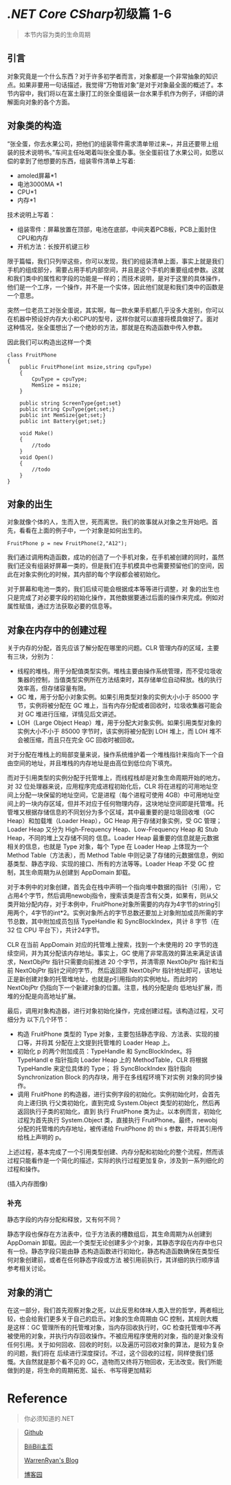 # *.NET Core CSharp*初级篇 1-6
> 本节内容为类的生命周期
## 引言
对象究竟是一个什么东西？对于许多初学者而言，对象都是一个非常抽象的知识点。如果非要用一句话描述，我觉得“万物皆对象”是对于对象最全面的概述了。本节内容中，我们将以在富土康打工的张全蛋组装一台水果手机作为例子，详细的讲解面向对象的各个方面。

## 对象类的构造
“张全蛋，你去水果公司，把他们的组装零件需求清单带过来~，并且还要带上组装的技术说明书。”车间主任吆喝着叫张全蛋办事。张全蛋前往了水果公司，如愿以偿的拿到了他想要的东西，组装零件清单上写着:
 - amoled屏幕*1
 - 电池3000MA *1
 - CPU*1
 - 内存*1

技术说明上写着：
- 组装零件：屏幕放置在顶部，电池在底部，中间夹着PCB板，PCB上面封住CPU和内存
- 开机方法：长按开机键三秒

限于篇幅，我们只列举这些，你可以发现，我们的组装清单上面，事实上就是我们手机的组成部分，需要占用手机内部空间，并且是这个手机的重要组成参数。这就和我们类中的属性和字段的功能是一样的；而技术说明，是对于这里的具体操作，他们是一个工序，一个操作，并不是一个实体，因此他们就是和我们类中的函数是一个意思。

突然一位老员工对张全蛋说，其实啊，每一款水果手机都几乎没多大差别，你可以在机器中预设好内存大小和CPU的型号，这样你就可以直接将模具做好了。面对这种情况，张全蛋想出了一个绝妙的方法，那就是在构造函数中传入参数。

因此我们可以构造出这样一个类
``` CSharp
class FruitPhone
{
    public FruitPhone(int msize,string cpuType)
    {
        CpuType = cpuType;
        MemSize = msize;
    }

    public string ScreenType{get;set}
    public string CpuType{get;set;} 
    public int MemSize{get;set;}
    public int Battery{get;set;}

    void Make()
    {
        //todo
    }
    void Open()
    {
        //todo
    }
}
```

## 对象的出生
对象就像个体的人，生而入世，死而离世。我们的故事就从对象之生开始吧。首先，看看在上面的例子中，一个对象是如何出生的。
``` CSharp
FruitPhone p = new FruitPhone(2,"A12");
```
我们通过调用构造函数，成功的创造了一个手机对象，在手机被创建的同时，虽然我们还没有组装好屏幕一类的，但是我们在手机模具中也需要预留他们的空间，因此在对象实例化的时候，其内部的每个字段都会被初始化。

对于屏幕和电池一类的，我们后续可能会根据成本等等进行调整，对
象的出生也只是完成了对必要字段的初始化操作，其他数据要通过后面的操作来完成。例如对属性赋值，通过方法获取必要的信息等。

## 对象在内存中的创建过程
关于内存的分配，首先应该了解分配在哪里的问题。CLR 管理内存的区域，主要有三块，分别为：
- 线程的堆栈，用于分配值类型实例。堆栈主要由操作系统管理，而不受垃圾收集器的控制，当值类型实例所在方法结束时，其存储单位自动释放。栈的执行效率高，但存储容量有限。
- GC 堆，用于分配小对象实例。如果引用类型对象的实例大小小于 85000 字节，实例将被分配在 GC 堆上，当有内存分配或者回收时，垃圾收集器可能会对 GC 堆进行压缩，详情见后文讲述。
- LOH（Large Object Heap）堆，用于分配大对象实例。如果引用类型对象的实例大小不小于 85000 字节时，该实例将被分配到 LOH 堆上，而 LOH 堆不会被压缩，而且只在完全 GC 回收时被回收。

对于分配在堆栈上的局部变量来说，操作系统维护着一个堆栈指针来指向下一个自由空间的地址，并且堆栈的内存地址是由高位到低位向下填充。

而对于引用类型的实例分配于托管堆上，而线程栈却是对象生命周期开始的地方。对 32 位处理器来说，应用程序完成进程初始化后，CLR 将在进程的可用地址空间上分配一块保留的地址空间，它是进程（每个进程可使用 4GB）中可用地址空间上的一块内存区域，但并不对应于任何物理内存，这块地址空间即是托管堆。托管堆又根据存储信息的不同划分为多个区域，其中最重要的是垃圾回收堆（GC Heap）和加载堆（Loader Heap），GC Heap 用于存储对象实例，受 GC 管理；Loader Heap 又分为 High-Frequency Heap、Low-Frequency Heap 和 Stub Heap，不同的堆上又存储不同的
信息。Loader Heap 最重要的信息就是元数据相关的信息，也就是 Type 对象，每个 Type 在 Loader Heap 上体现为一个 Method Table（方法表），而 Method Table 中则记录了存储的元数据信息，例如基类型、静态字段、实现的接口、所有的方法等等。Loader Heap 不受 GC 控制，其生命周期为从创建到 AppDomain 卸载。

对于本例中的对象创建，首先会在栈中声明一个指向堆中数据的指针（引用），它占用4个字节，然后调用newobj指令，搜索该类是否含有父类，如果有，则从父类开始分配内存，对于本例中，FruitPhone对象所需要的内存为4字节的string引用两个，4字节的int*2。实例对象所占的字节总数还要加上对象附加成员所需的字节总数，其中附加成员包括 TypeHandle 和 SyncBlockIndex，共计 8 字节（在 32 位 CPU 平台下），共计24字节。

CLR 在当前 AppDomain 对应的托管堆上搜索，找到一个未使用的 20 字节的连续空间，并为其分配该内存地址。事实上，GC 使用了非常高效的算法来满足该请求，NextObjPtr 指针只需要向前推进 20 个字节，并清零原 NextObjPtr 指针和当前 NextObjPtr 指针之间的字节，
然后返回原 NextObjPtr 指针地址即可，该地址正是新创建对象的托管堆地址，也就是p引用指向的实例地址。而此时的 NextObjPtr 仍指向下一个新建对象的位置。注意，栈的分配是向
低地址扩展，而堆的分配是向高地址扩展。

最后，调用对象构造器，进行对象初始化操作，完成创建过程。该构造过程，又可细分为
以下几个环节：
- 构造 FruitPhone 类型的 Type 对象，主要包括静态字段、方法表、实现的接口等，并将其
分配在上文提到托管堆的 Loader Heap 上。
- 初始化 p 的两个附加成员：TypeHandle 和 SyncBlockIndex。将 TypeHandl
e 指针指向 Loader Heap 上的 MethodTable，CLR 将根据 TypeHandle 来定位具体的 Type；
将 SyncBlockIndex 指针指向 Synchronization Block 的内存块，用于在多线程环境下对实例
对象的同步操作。
- 调用 FruitPhone 的构造器，进行实例字段的初始化。实例初始化时，会首先向上递归执
行父类初始化，直到完成 System.Object 类型的初始化，然后再返回执行子类的初始化，直到
执行 FruitPhone 类为止。以本例而言，初始化过程为首先执行 System.Object 类，直接执行 FruitPhone。最终，newobj 分配的托管堆的内存地址，被传递给 FruitPhone 的 thi
s 参数，并将其引用传给栈上声明的 p。

上述过程，基本完成了一个引用类型创建、内存分配和初始化的整个流程，然而该过程只能看作是一个简化的描述，实际的执行过程更加复杂，涉及到一系列细化的过程和操作。

(插入内存图像)


### 补充
静态字段的内存分配和释放，又有何不同？

静态字段也保存在方法表中，位于方法表的槽数组后，其生命周期为从创建到 AppDomain
卸载。因此一个类型无论创建多少个对象，其静态字段在内存中也只有一份。静态字段只能由静
态构造函数进行初始化，静态构造函数确保在类型任何对象创建前，或者在任何静态字段或方法
被引用前执行，其详细的执行顺序请参考相关讨论。

## 对象的消亡
在这一部分，我们首先观察对象之死，以此反思和体味人类入世的哲学，两者相比较，也会给我们更多关于自己的启示。对象的生命周期由 GC 控制，其规则大概是这样：GC 管理所有的托管堆对象，当内存回收执行时，GC 检查托管堆中不再被使用的对象，并执行内存回收操作。不被应用程序使用的对象，指的是对象没有任何引用。关于如何回收、回收的时刻，以及遍历可回收对象的算法，是较为复杂的问题，我们将在 后续进行深度探讨。不过，这个回收的过程，同样使我们感慨。大自然就是那个看不见的 GC，造物而又终将万物回收，无法改变。我们所能做到的是，将生命的周期拓宽、延长、书写得更加精彩


# Reference 
> 你必须知道的.NET


> [Github](https://github.com/StevenEco/.NetCoreGuide)
>
> [BiliBili主页](https://space.bilibili.com/33311288)
>
> [WarrenRyan's Blog](https://blog.tity.xyz)
>
> [博客园](https://cnblogs.com/warrenryan)

